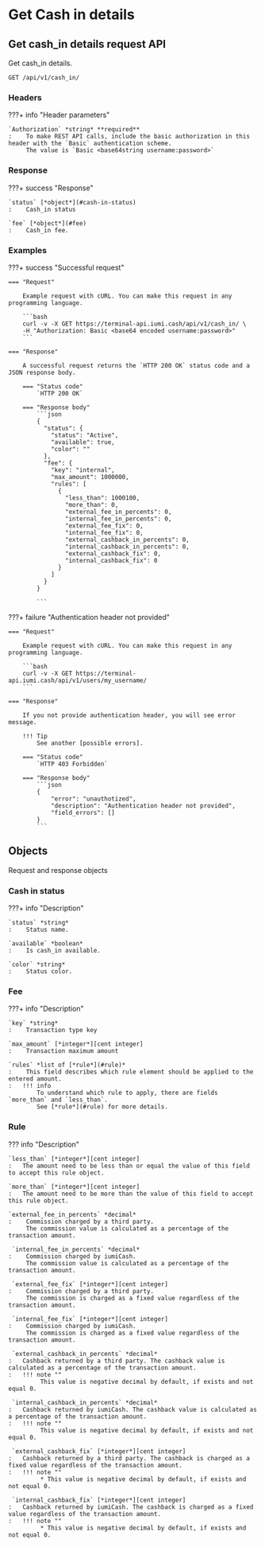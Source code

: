 # Get Cash in details

## Get cash_in details request API

Get cash_in details.

`GET /api/v1/cash_in/`


### Headers

???+ info "Header parameters"

    `Authorization` *string* **required**
    :    To make REST API calls, include the basic authorization in this header with the `Basic` authentication scheme. 
         The value is `Basic <base64string username:password>`


### Response

???+ success "Response"

    `status` [*object*](#cash-in-status)
    :    Cash_in status

    `fee` [*object*](#fee)
    :    Cash_in fee.


### Examples

???+ success "Successful request"

    === "Request"

        Example request with cURL. You can make this request in any programming language.

        ```bash
        curl -v -X GET https://terminal-api.iumi.cash/api/v1/cash_in/ \
        -H "Authorization: Basic <base64 encoded username:password>"
        ```

    === "Response"

        A successful request returns the `HTTP 200 OK` status code and a JSON response body.

        === "Status code"
            `HTTP 200 OK`

        === "Response body"
            ```json
            {
              "status": {
                "status": "Active",
                "available": true,
                "color": ""
              },
              "fee": {
                "key": "internal",
                "max_amount": 1000000,
                "rules": [
                  {
                    "less_than": 1000100,
                    "more_than": 0,
                    "external_fee_in_percents": 0,
                    "internal_fee_in_percents": 0,
                    "external_fee_fix": 0,
                    "internal_fee_fix": 0,
                    "external_cashback_in_percents": 0,
                    "internal_cashback_in_percents": 0,
                    "external_cashback_fix": 0,
                    "internal_cashback_fix": 0
                  }
                ]
              }
            }

            ```

???+ failure "Authentication header not provided"

    === "Request"

        Example request with cURL. You can make this request in any programming language.

        ```bash
        curl -v -X GET https://terminal-api.iumi.cash/api/v1/users/my_username/
        ```

    === "Response"

        If you not provide authentication header, you will see error message.

        !!! Tip
            See another [possible errors].

        === "Status code"
            `HTTP 403 Forbidden`

        === "Response body"
            ```json
            {
                "error": "unauthotized",
                "description": "Authentication header not provided",
                "field_errors": []
            }
            ```


## Objects

Request and response objects

### Cash in status

???+ info "Description"

    `status` *string*
    :    Status name.
        
    `available` *boolean*
    :    Is cash_in available.

    `color` *string*
    :    Status color.

### Fee

???+ info "Description"

    `key` *string*
    :    Transaction type key

    `max_amount` [*integer*][cent integer]
    :    Transaction maximum amount

    `rules` *list of [*rule*](#rule)*
    :    This field describes which rule element should be applied to the entered amount.
    :   !!! info
            To understand which rule to apply, there are fields `more_than` and `less_than`.
            See [*rule*](#rule) for more details.


### Rule

??? info "Description"

    `less_than` [*integer*][cent integer]
    :   The amount need to be less than or equal the value of this field to accept this rule object.

    `more_than` [*integer*][cent integer]
    :   The amount need to be more than the value of this field to accept this rule object.

    `external_fee_in_percents` *decimal*   
    :    Commission charged by a third party. 
         The commission value is calculated as a percentage of the transaction amount.

     `internal_fee_in_percents` *decimal*   
    :    Commission charged by iumiCash. 
         The commission value is calculated as a percentage of the transaction amount.   
   
     `external_fee_fix` [*integer*][cent integer]
    :    Commission charged by a third party.
         The commission is charged as a fixed value regardless of the transaction amount.

     `internal_fee_fix` [*integer*][cent integer]
    :    Commission charged by iumiCash.
         The commission is charged as a fixed value regardless of the transaction amount.

     `external_cashback_in_percents` *decimal*   
    :   Cashback returned by a third party. The cashback value is calculated as a percentage of the transaction amount.
    :   !!! note ""
             This value is negative decimal by default, if exists and not equal 0. 

     `internal_cashback_in_percents` *decimal*   
    :   Cashback returned by iumiCash. The cashback value is calculated as a percentage of the transaction amount.
    :   !!! note ""
             This value is negative decimal by default, if exists and not equal 0. 

     `external_cashback_fix` [*integer*][cent integer]
    :   Cashback returned by a third party. The cashback is charged as a fixed value regardless of the transaction amount.
    :   !!! note ""
             * This value is negative decimal by default, if exists and not equal 0. 

     `internal_cashback_fix` [*integer*][cent integer]
    :   Cashback returned by iumiCash. The cashback is charged as a fixed value regardless of the transaction amount.
    :   !!! note ""
             * This value is negative decimal by default, if exists and not equal 0. 


[possible errors]: ../responses.md#failed-requests
[cent integer]: ../types.md#cent-integer
